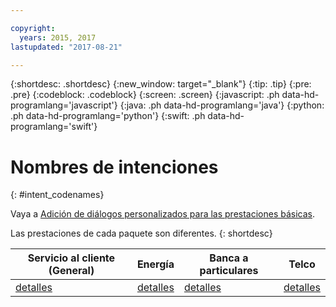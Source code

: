 ```yaml
---

copyright:
  years: 2015, 2017
lastupdated: "2017-08-21"

---
```


{:shortdesc: .shortdesc}
{:new_window: target="_blank"}
{:tip: .tip}
{:pre: .pre}
{:codeblock: .codeblock}
{:screen: .screen}
{:javascript: .ph data-hd-programlang='javascript'}
{:java: .ph data-hd-programlang='java'}
{:python: .ph data-hd-programlang='python'}
{:swift: .ph data-hd-programlang='swift'}

# Nombres de intenciones 
{: #intent_codenames}

Vaya a [Adición de diálogos personalizados para las prestaciones básicas](add-custom-dialog.html).

Las prestaciones de cada paquete son diferentes.
{: shortdesc}

| Servicio al cliente (General) | Energía  | Banca a particulares| Telco   |
|----------------------------|---------|----------------|---------|
| [detalles](intent_codenames_general.html) | [detalles](intent_codenames_energy.html) | [detalles](intent_codenames_banking.html) | [detalles](intent_codenames_telco.html) |

